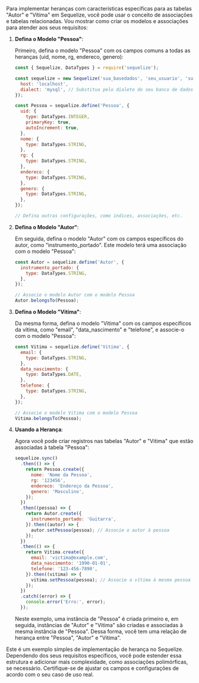 Para implementar heranças com características específicas para as tabelas "Autor" e "Vítima" em Sequelize, você pode usar o conceito de associações e tabelas relacionadas. Vou mostrar como criar os modelos e associações para atender aos seus requisitos:

1. **Defina o Modelo "Pessoa"**:

   Primeiro, defina o modelo "Pessoa" com os campos comuns a todas as heranças (uid, nome, rg, endereco, genero):

   ```javascript
   const { Sequelize, DataTypes } = require('sequelize');

   const sequelize = new Sequelize('sua_basedados', 'seu_usuario', 'sua_senha', {
     host: 'localhost',
     dialect: 'mysql', // Substitua pelo dialeto do seu banco de dados
   });

   const Pessoa = sequelize.define('Pessoa', {
     uid: {
       type: DataTypes.INTEGER,
       primaryKey: true,
       autoIncrement: true,
     },
     nome: {
       type: DataTypes.STRING,
     },
     rg: {
       type: DataTypes.STRING,
     },
     endereco: {
       type: DataTypes.STRING,
     },
     genero: {
       type: DataTypes.STRING,
     },
   });

   // Defina outras configurações, como índices, associações, etc.
   ```

2. **Defina o Modelo "Autor"**:

   Em seguida, defina o modelo "Autor" com os campos específicos do autor, como "instrumento_portado". Este modelo terá uma associação com o modelo "Pessoa":

   ```javascript
   const Autor = sequelize.define('Autor', {
     instrumento_portado: {
       type: DataTypes.STRING,
     },
   });

   // Associe o modelo Autor com o modelo Pessoa
   Autor.belongsTo(Pessoa);
   ```

3. **Defina o Modelo "Vitima"**:

   Da mesma forma, defina o modelo "Vitima" com os campos específicos da vítima, como "email", "data_nascimento" e "telefone", e associe-o com o modelo "Pessoa":

   ```javascript
   const Vitima = sequelize.define('Vitima', {
     email: {
       type: DataTypes.STRING,
     },
     data_nascimento: {
       type: DataTypes.DATE,
     },
     telefone: {
       type: DataTypes.STRING,
     },
   });

   // Associe o modelo Vitima com o modelo Pessoa
   Vitima.belongsTo(Pessoa);
   ```

4. **Usando a Herança**:

   Agora você pode criar registros nas tabelas "Autor" e "Vitima" que estão associadas à tabela "Pessoa":

   ```javascript
   sequelize.sync()
     .then(() => {
       return Pessoa.create({
         nome: 'Nome da Pessoa',
         rg: '123456',
         endereco: 'Endereço da Pessoa',
         genero: 'Masculino',
       });
     })
     .then((pessoa) => {
       return Autor.create({
         instrumento_portado: 'Guitarra',
       }).then((autor) => {
         autor.setPessoa(pessoa); // Associe o autor à pessoa
       });
     })
     .then(() => {
       return Vitima.create({
         email: 'victima@example.com',
         data_nascimento: '1990-01-01',
         telefone: '123-456-7890',
       }).then((vitima) => {
         vitima.setPessoa(pessoa); // Associe a vítima à mesma pessoa
       });
     })
     .catch((error) => {
       console.error('Erro:', error);
     });
   ```

   Neste exemplo, uma instância de "Pessoa" é criada primeiro e, em seguida, instâncias de "Autor" e "Vitima" são criadas e associadas à mesma instância de "Pessoa". Dessa forma, você tem uma relação de herança entre "Pessoa", "Autor" e "Vitima".

Este é um exemplo simples de implementação de herança no Sequelize. Dependendo dos seus requisitos específicos, você pode estender essa estrutura e adicionar mais complexidade, como associações polimórficas, se necessário. Certifique-se de ajustar os campos e configurações de acordo com o seu caso de uso real.